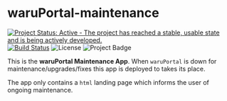 # waruPortal-maintenance

[![Project Status: Active - The project has reached a stable, usable state and is being actively developed.](http://www.repostatus.org/badges/latest/active.svg)](http://www.repostatus.org/#active) [![Build Status](https://travis-ci.org/aberWARU/waruPortal-maintenance.svg?branch=master)](https://travis-ci.org/aberWARU/waruPortal-maintenance) ![License](https://img.shields.io/badge/license-GNU%20GPL%20v3.0-blue.svg "GNU GPL v3.0") ![Project Badge](https://img.shields.io/badge/shiny-waruPortal-ff69b4.svg)

This is the **waruPortal Maintenance App**. When `waruPortal` is down for maintenance/upgrades/fixes this app is deployed to takes its place.

The app only contains a `html` landing page which informs the user of ongoing maintenance.


